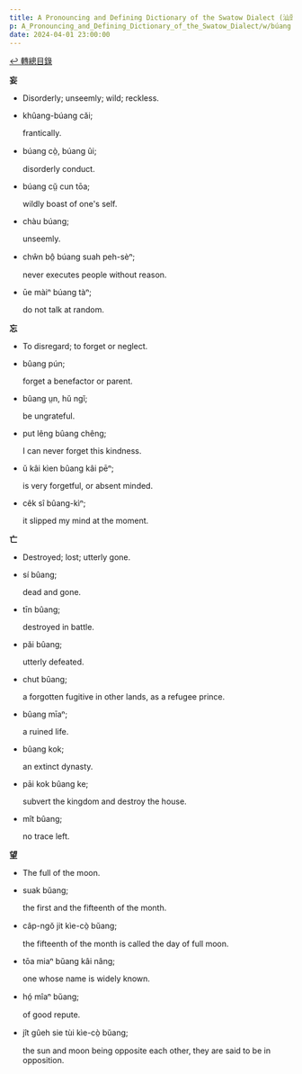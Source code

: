 ```yaml
---
title: A Pronouncing and Defining Dictionary of the Swatow Dialect (汕頭方言音義字典) / búang
p: A_Pronouncing_and_Defining_Dictionary_of_the_Swatow_Dialect/w/búang
date: 2024-04-01 23:00:00
---
```


[↩️ 轉總目錄](/A_Pronouncing_and_Defining_Dictionary_of_the_Swatow_Dialect)


**妄**
- Disorderly; unseemly; wild; reckless.

- khûang-búang căi;

  frantically.

- búang cò̤, búang ûi;

  disorderly conduct.

- búang cṳ̆ cun tōa;

  wildly boast of one's self.

- chàu búang;

  unseemly.

- chŵn bô̤ búang suah peh-sèⁿ;

  never executes people without reason.

- ūe màiⁿ búang tàⁿ;

  do not talk at random.

**忘**
- To disregard; to forget or neglect.

- bûang pún;

  forget a benefactor or parent.

- bûang ṳn, hŭ ngĭ;

  be ungrateful.

- put lêng bûang chêng;

  I can never forget this kindness.

- ŭ kâi kìen bûang kâi pēⁿ;

  is very forgetful, or absent minded.

- cêk sî bûang-kìⁿ;

  it slipped my mind at the moment.

**亡**
- Destroyed; lost; utterly gone.

- sí bûang;

  dead and gone.

- tīn bûang;

  destroyed in battle.

- păi bûang;

  utterly defeated.

- chut bûang;

  a forgotten fugitive in other lands, as a refugee prince.

- bûang mīaⁿ;

  a ruined life.

- bûang kok;

  an extinct dynasty.

- pāi kok bûang ke;

  subvert the kingdom and destroy the house.

- mît bûang;

  no trace left.

**望**
- The full of the moon.

- suak bŭang;

  the first and the fifteenth of the month.

- câp-ngŏ jit kìe-cò̤ bŭang;

  the fifteenth of the month is called the day of full moon.

- tōa miaⁿ bŭang kâi nâng;

  one whose name is widely known.

- hó̤ mîaⁿ bŭang;

  of good repute.

- jît gûeh sie tùi kìe-cò̤ bŭang;

  the sun and moon being opposite each other, they are said to be in opposition.